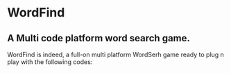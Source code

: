 # WordFind
A Multi code platform word search game.
---------------------------------------
WordFind is indeed, a full-on multi platform WordSerh game 
ready to plug n play with the following codes:



